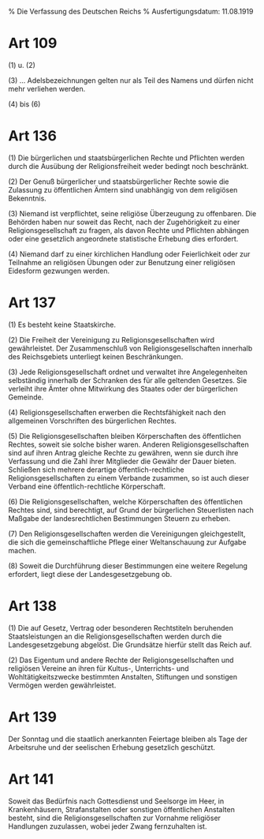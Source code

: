% Die Verfassung des Deutschen Reichs
% Ausfertigungsdatum: 11.08.1919
 
# Art 109

(1) u. (2)

(3) ... Adelsbezeichnungen gelten nur als Teil des Namens und dürfen nicht mehr verliehen werden.

(4) bis (6)

# Art 136

(1) Die bürgerlichen und staatsbürgerlichen Rechte und Pflichten werden durch die Ausübung der Religionsfreiheit weder bedingt noch beschränkt.

(2) Der Genuß bürgerlicher und staatsbürgerlicher Rechte sowie die Zulassung zu öffentlichen Ämtern sind unabhängig von dem religiösen Bekenntnis.

(3) Niemand ist verpflichtet, seine religiöse Überzeugung zu offenbaren. Die Behörden haben nur soweit das Recht, nach der Zugehörigkeit zu einer Religionsgesellschaft zu fragen, als davon Rechte und Pflichten abhängen oder eine gesetzlich angeordnete statistische Erhebung dies erfordert.

(4) Niemand darf zu einer kirchlichen Handlung oder Feierlichkeit oder zur Teilnahme an religiösen Übungen oder zur Benutzung einer religiösen Eidesform gezwungen werden.

# Art 137

(1) Es besteht keine Staatskirche.

(2) Die Freiheit der Vereinigung zu Religionsgesellschaften wird gewährleistet. Der Zusammenschluß von Religionsgesellschaften innerhalb des Reichsgebiets unterliegt keinen Beschränkungen.

(3) Jede Religionsgesellschaft ordnet und verwaltet ihre Angelegenheiten selbständig innerhalb der Schranken des für alle geltenden Gesetzes. Sie verleiht ihre Ämter ohne Mitwirkung des Staates oder der bürgerlichen Gemeinde.

(4) Religionsgesellschaften erwerben die Rechtsfähigkeit nach den allgemeinen Vorschriften des bürgerlichen Rechtes.

(5) Die Religionsgesellschaften bleiben Körperschaften des öffentlichen Rechtes, soweit sie solche bisher waren. Anderen Religionsgesellschaften sind auf ihren Antrag gleiche Rechte zu gewähren, wenn sie durch ihre Verfassung und die Zahl ihrer Mitglieder die Gewähr der Dauer bieten. Schließen sich mehrere derartige öffentlich-rechtliche Religionsgesellschaften zu einem Verbande zusammen, so ist auch dieser Verband eine öffentlich-rechtliche Körperschaft.

(6) Die Religionsgesellschaften, welche Körperschaften des öffentlichen Rechtes sind, sind berechtigt, auf Grund der bürgerlichen Steuerlisten nach Maßgabe der landesrechtlichen Bestimmungen Steuern zu erheben.

(7) Den Religionsgesellschaften werden die Vereinigungen gleichgestellt, die sich die gemeinschaftliche Pflege einer Weltanschauung zur Aufgabe machen.

(8) Soweit die Durchführung dieser Bestimmungen eine weitere Regelung erfordert, liegt diese der Landesgesetzgebung ob.

# Art 138

(1) Die auf Gesetz, Vertrag oder besonderen Rechtstiteln beruhenden Staatsleistungen an die Religionsgesellschaften werden durch die Landesgesetzgebung abgelöst. Die Grundsätze hierfür stellt das Reich auf.

(2) Das Eigentum und andere Rechte der Religionsgesellschaften und religiösen Vereine an ihren für Kultus-, Unterrichts- und Wohltätigkeitszwecke bestimmten Anstalten, Stiftungen und sonstigen Vermögen werden gewährleistet.

# Art 139

Der Sonntag und die staatlich anerkannten Feiertage bleiben als Tage der Arbeitsruhe und der seelischen Erhebung gesetzlich geschützt.

# Art 141

Soweit das Bedürfnis nach Gottesdienst und Seelsorge im Heer, in Krankenhäusern, Strafanstalten oder sonstigen öffentlichen Anstalten besteht, sind die Religionsgesellschaften zur Vornahme religiöser Handlungen zuzulassen, wobei jeder Zwang fernzuhalten ist.
